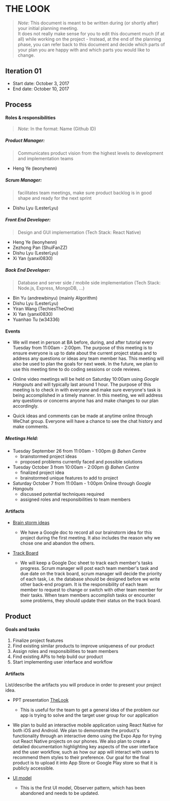 # THE LOOK

 > _Note:_ This document is meant to be written during (or shortly after) your initial planning meeting.     
 > It does not really make sense for you to edit this document much (if at all) while working on the project - Instead, at the end of the planning phase, you can refer back to this document and decide which parts of your plan you are happy with and which parts you would like to change.


## Iteration 01

 * Start date: October 3, 2017
 * End date: October 10, 2017

## Process

#### Roles & responsibilities
 > _Note:_ In the format: Name (Github ID)
##### Product Manager:
 > Communicates product vision from the highest levels to development and implementation teams
 - Heng Ye (leonyhenn)
##### Scrum Manager:
 > facilitates team meetings, make sure product backlog is in good shape and ready for the next sprint
 - Dishu Lyu (LesterLyu)
##### Front End Developer: 
 > Design and GUI implementation (Tech Stack: React Native)
 - Heng Ye (leonyhenn)
 - Zezhong Pan (ShuiFanZZ)
 - Dishu Lyu (LesterLyu)
 - Xi Yan (yanxi0830)
##### Back End Developer: 
 > Database and server side / mobile side implementation (Tech Stack: Node.js, Express, MongoDB, ...)
 - Bin Yu (andrewbinyu) (mainly Algorithm)
 - Dishu Lyu (LesterLyu)
 - Yiran Wang (TechiesTheOne)
 - Xi Yan (yanxi0830)
 - Yuanhao Tu (w34336)

#### Events

- We will meet in person at BA before, during, and after tutorial every Tuesday from 11:00am - 2:00pm. The purpose of this meeting is to ensure everyone is up to date about the current project status and to address any questions or ideas any team member has. This meeting will also be used to plan the goals for next week. In the future, we plan to use this meeting time to do coding sessions or code reviews. 

- Online video meetings will be held on Saturday 10:00am using _Google Hangouts_ and will typically last around 1 hour. The purpose of this meeting is to check in with everyone and make sure everyone's task is being accomplished in a timely manner. In this meeting, we will address any questions or concerns anyone has and make changes to our plan accordingly.

- Quick ideas and comments can be made at anytime online through WeChat group. Everyone will have a chance to see the chat history and make comments. 

##### Meetings Held:
- Tuesday September 26 from 11:00am - 1:00pm @ _Bahen Centre_
  - brainstormed project ideas
  - proposed problems currently faced and possible solutions
- Tuesday October 3 from 10:00am - 2:00pm @ _Bahen Centre_
  - finalized project idea
  - brainstormed unique features to add to project
- Saturday October 7 from 11:00am - 1:00pm Online through _Google Hangouts_
  - discussed potential techniques required
  - assigned roles and responsibilities to team members

#### Artifacts

* [Brain storm ideas](https://docs.google.com/document/d/1NJpb-EJWHcr3m_SWY_OAhhRQkXTNxTZ0oxF4UDZ0fZ8/edit)
  * We have a Google doc to record all our brainstorm idea for this project during the first meeting. It also includes the reason why we chose one and abandon the others.

* [Track Board](https://docs.google.com/document/d/1FIVt9HOjWtJEGN-1Ru8d8Crb7CeDV5ArKOWB1BIJYXE/edit)
  * We will keep a Google Doc sheet to track each member's tasks progress. Scrum manager will post each team member's task and due date on the track board, scrum manager will decide the priority of each task, i.e. the database should be designed before we write other back-end program. It is the responsibility of each team member to request to change or switch with other team member for their tasks. When team members accomplish tasks or encounter some problems, they should update their status on the track board. 
  

## Product

#### Goals and tasks
1. Finalize project features
1. Find existing similar products to improve uniqueness of our product
1. Assign roles and responsibilities to team members
1. Find existing APIs to help build our product
1. Start implementing user interface and workflow

#### Artifacts

List/describe the artifacts you will produce in order to present your project idea.

* PPT presentation [TheLook](https://docs.google.com/presentation/d/1N4_o-c9Uq4s5piaLzesKM-2TY7jOYplzz-OBPCHGw9I/edit?usp=sharing)
  * This is useful for the team to get a general idea of the problem our app is trying to solve and the target user group for our application
 
 * We plan to build an interactive mobile application using React Native for both iOS and Android. We plan to demonstrate the product's functionality through an interactive demo using the Expo App for trying out React Native projects on our phones. We also plan to create a detailed documentation highlighting key aspects of the user interface and the user workflow, such as how our app will interact with users to recommend them styles to their preference. Our goal for the final product is to upload it into App Store or Google Play store so that it is publicly accessible. 
 
 * [UI model](https://docs.google.com/presentation/d/1r6RjVMF9yRk7Y2VDtyEtaPwrn9sTBWLls2thbwYi2Qc/edit?usp=sharing)
   * This is the first UI model, Observer pattern, which has been abandoned and needs to be updated. 
  
